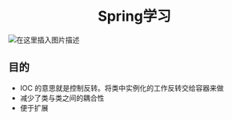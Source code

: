 <h1 align = "center">Spring学习</h1>

![在这里插入图片描述](https://img-blog.csdnimg.cn/f0557bc9c4ee43eb895fca9253bf2cdc.png#pic_center)

## 目的

- IOC 的意思就是控制反转。将类中实例化的工作反转交给容器来做
- 减少了类与类之间的耦合性
- 便于扩展
